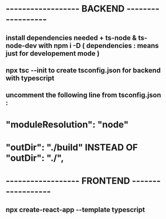 # ------------------ BACKEND ------------------

## install dependencies needed + ts-node & ts-node-dev with npm i -D ( dependencies : means just for developement mode )

## npx tsc --init to create tsconfig.json for backend with typescript

## uncomment the following line from tsconfig.json : 
# "moduleResolution": "node"
# "outDir": "./build" INSTEAD OF "outDir": "./", 

# ------------------ FRONTEND ------------------

## npx create-react-app --template typescript


